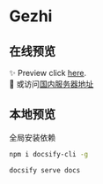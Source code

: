 # Gezhi

## 在线预览

:sparkles: Preview click [here](https://drawmoon.github.io/mynotes).\
:rocket: 或访问[国内服务器地址](http://hyuenians.gitee.io/mynotes)

## 本地预览

全局安装依赖

```bash
npm i docsify-cli -g
```

```bash
docsify serve docs
```

